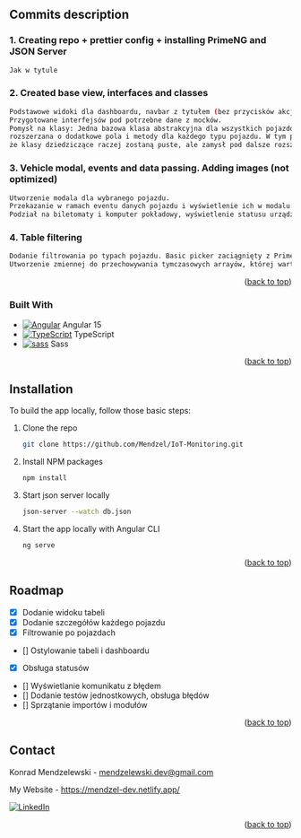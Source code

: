 <a name="readme-top"></a>

<!-- ABOUT THE PROJECT -->

## Commits description

### 1. Creating repo + prettier config + installing PrimeNG and JSON Server

```sh
Jak w tytule
```

### 2. Created base view, interfaces and classes

```sh
Podstawowe widoki dla dashboardu, navbar z tytułem (bez przycisków akcji).
Przygotowane interfejsów pod potrzebne dane z mocków.
Pomysł na klasy: Jedna bazowa klasa abstrakcyjna dla wszystkich pojazdów,
rozszerzana o dodatkowe pola i metody dla każdego typu pojazdu. W tym przypadku funkcjonalność na tyle okrojona,
że klasy dziedziczące raczej zostaną puste, ale zamysł pod dalsze rozszerzanie funkcjonalności.
```

### 3. Vehicle modal, events and data passing. Adding images (not optimized)

```sh
Utworzenie modala dla wybranego pojazdu.
Przekazanie w ramach eventu danych pojazdu i wyświetlenie ich w modalu.
Podział na biletomaty i komputer pokładowy, wyświetlenie statusu urządzeń.
```

### 4. Table filtering

```sh
Dodanie filtrowania po typach pojazdu. Basic picker zaciągnięty z PrimeNG odpalający event gdy value pickera się zmienia.
Utworzenie zmiennej do przechowywania tymczasowych arrayów, której wartość jest nadpisywana w przypadku filtrowania.
```

<p align="right">(<a href="#readme-top">back to top</a>)</p>

### Built With

- [![Angular][angular.io]][angular-url] Angular 15
- [![TypeScript][typescript.ts]][typescript-url] TypeScript
- [![sass][scss]][scss-url] Sass

<p align="right">(<a href="#readme-top">back to top</a>)</p>

<!-- GETTING STARTED -->

## Installation

To build the app locally, follow those basic steps:

1. Clone the repo
   ```sh
   git clone https://github.com/Mendzel/IoT-Monitoring.git
   ```
2. Install NPM packages
   ```sh
   npm install
   ```
3. Start json server locally
   ```sh
   json-server --watch db.json
   ```
4. Start the app locally with Angular CLI
   ```sh
   ng serve
   ```

<p align="right">(<a href="#readme-top">back to top</a>)</p>

<!-- USAGE EXAMPLES -->
<!-- ## Usage

Use this space to show useful examples of how a project can be used. Additional screenshots, code examples and demos work well in this space. You may also link to more resources.

<p align="right">(<a href="#readme-top">back to top</a>)</p> -->

<!-- ROADMAP -->

## Roadmap

- [x] Dodanie widoku tabeli
- [x] Dodanie szczegółów każdego pojazdu
- [x] Filtrowanie po pojazdach
- [] Ostylowanie tabeli i dashboardu
- [x] Obsługa statusów
- [] Wyświetlanie komunikatu z błędem
- [] Dodanie testów jednostkowych, obsługa błędów
- [] Sprzątanie importów i modułów

<p align="right">(<a href="#readme-top">back to top</a>)</p>

<!-- CONTACT -->

## Contact

Konrad Mendzelewski - mendzelewski.dev@gmail.com

My Website - https://mendzel-dev.netlify.app/

[![LinkedIn][linkedin-shield]][linkedin-url]

<p align="right">(<a href="#readme-top">back to top</a>)</p>

<!-- MARKDOWN LINKS & IMAGES -->
<!-- https://www.markdownguide.org/basic-syntax/#reference-style-links -->

[linkedin-shield]: https://img.shields.io/badge/-LinkedIn-black.svg?style=for-the-badge&logo=linkedin&colorB=555
[linkedin-url]: https://www.linkedin.com/in/konrad-mendzelewski/?locale=en_US
[product-screenshot]: images/screenshot.png
[vue.js]: https://i.imgur.com/otanP6d.png
[vue-url]: https://vuejs.org/
[angular.io]: https://i.imgur.com/3LO4PVr.png
[angular-url]: https://angular.io/
[scss]: https://i.imgur.com/AwvjUa0.png
[scss-url]: https://sass-lang.com/
[nuxt3]: https://i.imgur.com/7qZ2BFj.png
[nuxt-url]: https://nuxt.com/
[typescript.ts]: https://i.imgur.com/PrRfUNV.png
[typescript-url]: https://www.typescriptlang.org/
[angular-material]: https://i.imgur.com/uYZWqzq.png
[angular-material-url]: https://material.angular.io/
[javascript]: https://i.imgur.com/Sfy6vqJ.png
[javascript-url]: https://www.javascript.com/
[pinia]: https://i.imgur.com/ZuriW2R.png
[pinia-url]: https://pinia.vuejs.org/
[prime-vue]: https://i.imgur.com/RGz7zpH.png
[prime-vue-url]: https://www.primefaces.org/primevue/
